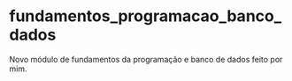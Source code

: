 # fundamentos_programacao_banco_dados
Novo módulo de fundamentos da programação  e  banco de dados feito por mim.
